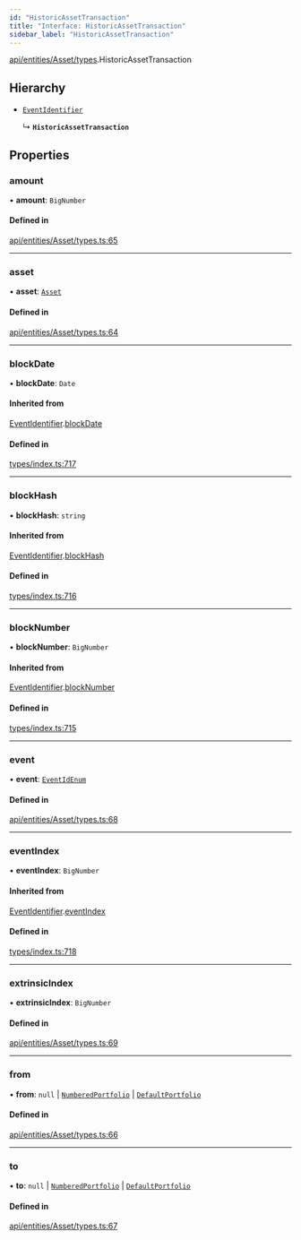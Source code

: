 ```yaml
---
id: "HistoricAssetTransaction"
title: "Interface: HistoricAssetTransaction"
sidebar_label: "HistoricAssetTransaction"
---
```


[api/entities/Asset/types](../../../../../../modules/API/Entities/Asset/Types/Types.md).HistoricAssetTransaction

## Hierarchy

- [`EventIdentifier`](../../../../../Types/EventIdentifier/EventIdentifier.md)

  ↳ **`HistoricAssetTransaction`**

## Properties

### amount

• **amount**: `BigNumber`

#### Defined in

[api/entities/Asset/types.ts:65](https://github.com/PolymeshAssociation/polymesh-sdk/blob/95f248df/src/api/entities/Asset/types.ts#L65)

___

### asset

• **asset**: [`Asset`](../../../../../../classes/API/Entities/Asset/Asset.md)

#### Defined in

[api/entities/Asset/types.ts:64](https://github.com/PolymeshAssociation/polymesh-sdk/blob/95f248df/src/api/entities/Asset/types.ts#L64)

___

### blockDate

• **blockDate**: `Date`

#### Inherited from

[EventIdentifier](../../../../../Types/EventIdentifier/EventIdentifier.md).[blockDate](../../../../../Types/EventIdentifier/EventIdentifier.md#blockdate)

#### Defined in

[types/index.ts:717](https://github.com/PolymeshAssociation/polymesh-sdk/blob/95f248df/src/types/index.ts#L717)

___

### blockHash

• **blockHash**: `string`

#### Inherited from

[EventIdentifier](../../../../../Types/EventIdentifier/EventIdentifier.md).[blockHash](../../../../../Types/EventIdentifier/EventIdentifier.md#blockhash)

#### Defined in

[types/index.ts:716](https://github.com/PolymeshAssociation/polymesh-sdk/blob/95f248df/src/types/index.ts#L716)

___

### blockNumber

• **blockNumber**: `BigNumber`

#### Inherited from

[EventIdentifier](../../../../../Types/EventIdentifier/EventIdentifier.md).[blockNumber](../../../../../Types/EventIdentifier/EventIdentifier.md#blocknumber)

#### Defined in

[types/index.ts:715](https://github.com/PolymeshAssociation/polymesh-sdk/blob/95f248df/src/types/index.ts#L715)

___

### event

• **event**: [`EventIdEnum`](../../../../../../enums/Types/EventIdEnum/EventIdEnum.md)

#### Defined in

[api/entities/Asset/types.ts:68](https://github.com/PolymeshAssociation/polymesh-sdk/blob/95f248df/src/api/entities/Asset/types.ts#L68)

___

### eventIndex

• **eventIndex**: `BigNumber`

#### Inherited from

[EventIdentifier](../../../../../Types/EventIdentifier/EventIdentifier.md).[eventIndex](../../../../../Types/EventIdentifier/EventIdentifier.md#eventindex)

#### Defined in

[types/index.ts:718](https://github.com/PolymeshAssociation/polymesh-sdk/blob/95f248df/src/types/index.ts#L718)

___

### extrinsicIndex

• **extrinsicIndex**: `BigNumber`

#### Defined in

[api/entities/Asset/types.ts:69](https://github.com/PolymeshAssociation/polymesh-sdk/blob/95f248df/src/api/entities/Asset/types.ts#L69)

___

### from

• **from**: ``null`` \| [`NumberedPortfolio`](../../../../../../classes/API/Entities/NumberedPortfolio/NumberedPortfolio.md) \| [`DefaultPortfolio`](../../../../../../classes/API/Entities/DefaultPortfolio/DefaultPortfolio.md)

#### Defined in

[api/entities/Asset/types.ts:66](https://github.com/PolymeshAssociation/polymesh-sdk/blob/95f248df/src/api/entities/Asset/types.ts#L66)

___

### to

• **to**: ``null`` \| [`NumberedPortfolio`](../../../../../../classes/API/Entities/NumberedPortfolio/NumberedPortfolio.md) \| [`DefaultPortfolio`](../../../../../../classes/API/Entities/DefaultPortfolio/DefaultPortfolio.md)

#### Defined in

[api/entities/Asset/types.ts:67](https://github.com/PolymeshAssociation/polymesh-sdk/blob/95f248df/src/api/entities/Asset/types.ts#L67)
